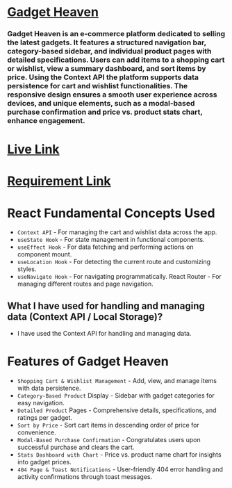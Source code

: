 # [Gadget Heaven](https://mdafsarhossain-gadget-heaven.surge.sh/)
### Gadget Heaven is an e-commerce platform dedicated to selling the latest gadgets. It features a structured navigation bar, category-based sidebar, and individual product pages with detailed specifications. Users can add items to a shopping cart or wishlist, view a summary dashboard, and sort items by price. Using the Context API the platform supports data persistence for cart and wishlist functionalities. The responsive design ensures a smooth user experience across devices, and unique elements, such as a modal-based purchase confirmation and price vs. product stats chart, enhance engagement.

# [Live Link](https://mdafsarhossain-gadget-heaven.surge.sh/)

# [Requirement Link](https://github.com/MdAfsarHossain/Gadget-Heaven-React/blob/main/Gadget_Heaven_Requirements_File.pdf)

# React Fundamental Concepts Used
- `Context API` - For managing the cart and wishlist data across the app.
- `useState Hook` - For state management in functional components.
- `useEffect Hook` - For data fetching and performing actions on component mount.
- `useLocation Hook` - For detecting the current route and customizing styles.
- `useNavigate Hook` - For navigating programmatically.
React Router - For managing different routes and page navigation.


## What I have used for handling and managing data (Context API / Local Storage)?
- I have used the Context API for handling and managing data.


# Features of Gadget Heaven
- `Shopping Cart & Wishlist Management` - Add, view, and manage items with data persistence.
- `Category-Based Product` Display - Sidebar with gadget categories for easy navigation.
- `Detailed Product` Pages - Comprehensive details, specifications, and ratings per gadget.
- `Sort by Price` - Sort cart items in descending order of price for convenience.
- `Modal-Based Purchase Confirmation` - Congratulates users upon successful purchase and clears the cart.
- `Stats Dashboard with Chart` - Price vs. product name chart for insights into gadget prices.
- `404 Page & Toast Notifications` - User-friendly 404 error handling and activity confirmations through toast messages.
